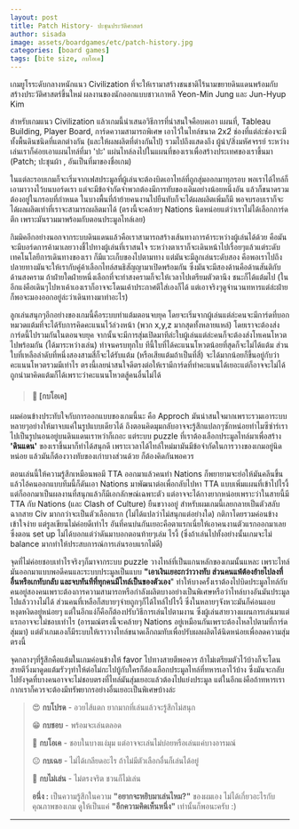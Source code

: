 ```yaml
---
layout: post
title: Patch History- ปะชุนประวัติศาสตร์
author: sisada
image: assets/boardgames/etc/patch-history.jpg
categories: [board games]
tags: [bite size, กบโอเค]
---
```

เกมยูโรระดับกลางหนักแนว Civilization ที่จะให้เรามาสร้างชนชาติไร้นามขยายดินแดนพร้อมกับสร้างประวัติศาสตร์ขึ้นใหม่ ผลงานของนักออกแบบชาวเกาหลี Yeon-Min Jung และ Jun-Hyup Kim

สำหรับเกมแนว Civilization แล้วเกมนี้นำเสนอวิธีการที่น่าสนใจคือบดเอา แผนที่, Tableau Building, Player Board, การ์ดความสามารถพิเศษ เอาไว้ในไทล์ขนาด 2x2่ ช่องที่แต่ล่ะช่องจะมีทั้งพื้นดินชนิดที่แตกต่างกัน (และให้ผลผลิตที่ต่างกันไป) รวมไปถึงแสดงถึง ผู้นำ/สิ่งมหัศจรรย์ ระหว่างเล่นเราก็ค่อยเอาแผนไทล์ที่มา 'ปะ' แผ่นไทล์ลงไปในแผนที่ของเราเพื่อสร้างประเทศของเราขึ้นมา (Patch; ปะชุนผ้า , อันเป็นที่มาของชื่อเกม)

ในแต่ละรอบเกมก็จะเริ่มจากเฟสประมูลที่ผู้เล่นจะต้องบิดเอาไทล์ที่ถูกสุ่มออกมาทุกรอบ พอเราได้ไทล์ก็เอามาวางไว้บนบอร์ดเรา แต่จะมีข้อจำกัดจำพวกต้องมีการทับของเดิมอย่างน้อยหนึ่งอัน แล้วก็ขนาดรวมต้องอยู่ในกรอบที่กำหนด ในบางพื้นที่ถ้าย้ายคนงานไปยืนทับก็จะได้ผลผลิตเพิ่มก็มี พอจบรอบเราก็จะได้ผลผลิตเท่าที่เราจะสามารถผลิตมาได้ (ตรงนี้จะคล้ายๆ Nations นิดหน่อยแต่ว่าเราไม่ได้เลือกการ์ดตึก เพราะมันรวมมาพร้อมกับตอนประมูลไทล์เลย)

กิมมิคอีกอย่างนอกจากระบบดินแดนแล้วคือเราสามารถสร้างเส้นทางการค้าระหว่างผู้เล่นได้ด้วย คือมันจะมีบอร์ดการค้ามาเลยวางชี้ไปทางผู้เล่นที่เราสนใจ ระหว่างตาเราก็จะเดินหน้าไปเรื่อยๆแล้วแต่ระดับเทคโนโลยีการเดินทางของเรา ก็มีแวะเก็บของไปตามทาง แต่มันจะมีลูกเล่นระดับสอง คือพอเราไปถึงปลายทางมันจะให้เรากับคู่ค้าเลือกไทล์สนธิสัญญามาเปิดพร้อมกัน ซึ่งมันจะมีสองด้านคือด้านสันติกับด้านสงคราม ถ้าฝ่ายใดฝ่ายหนึ่งเลือกที่จะทำสงครามก็จะให้เวลาไปเตรียมตัวตานึง ชนะก็ได้แต้มไป (ในอีกแง่คือเดินๆไปหาเค้าเองเราก็อาจจะโดนเค้าประกาศตีใส่เองก็ได้ แต่เอาจริงๆดูจำนวนทหารแต่ล่ะฝ่ายก็พอจะมองออกอยู่ล่ะว่าเดินทางมาทำอะไร)

ลูกเล่นสนุกๆอีกอย่างของเกมนี้คือระบบทำแต้มตอนจบยุค โดยจะเริ่มจากผู้เล่นแต่ล่ะคนจะมีการ์ดที่บอกหมวดแต้มที่จะได้รับการคิดคะแนนไว้ล่วงหน้า (พวก x,y,z มากสุดทั้งหลายแหล่) โดยเราจะต้องส่งการ์ดนี้ไปรวมกันในตอนจบยุค จากนั้นจะมีการสุ่มเปิดมาทีล่ะใบผู้เล่นแต่ล่ะคนก็จะต้องส่งโทเคนโหวตไปพร้อมกัน (ได้มาระหว่างเล่น) ทำจนครบทุกใบ ทีนี้ใบที่ได้คะแนนโหวตน้อยที่สุดก็จะไม่ได้แต้ม ส่วนใบที่เหลือลำดับที่หนึ่งสองสามสี่ก็จะได้รับแต้ม (หรือเสียแต้มถ้าเป็นที่สี่) จะได้มากน้อยก็ขึ้นอยู่กับว่าคะแนนโหวตรวมมีเท่าไร ตรงนี้เลยน่าสนใจดีตรงต่อให้เรามีการ์ดที่ทำคะแนนได้เยอะแต่ก็อาจจะไม่ได้ถูกนำมาคิดแต้มก็ได้เพราะว่าคะแนนโหวตสู้คนอื่นไม่ได้

 
> #### 🐸 [กบโอเค]



ผมค่อนข้างประทับใจกับการออกแบบของเกมนี้นะ คือ Approch มันน่าสนใจมากเพราะรวมเอาระบบหลายๆอย่างให้มาจบแค่ในรูปแบบเดียวได้ ถึงตอนคิดมุมกลับอาจจะรู้สึกแปลกๆซักหน่อยทำไมซีซ่าร์เราไปเป็นรูปนอนอยู่บนดินแดนเราหว่าก็เถอะ แต่ระบบ puzzle ที่เราต้องเลือกประมูลไทล์มาเพื่อสร้าง **'ดินแดน'** ของเราขึ้นมาก็ทำได้สนุกดี เพราะเวลาได้ไทล์ใหม่มามันมีข้อจำกัดในการวางของเกมอยู่นิดหน่อย แล้วมันก็ต้องวางทับของเก่าบางส่วนด้วย ก็ต้องคิดกันพอควร

ตอนเล่นนี้ให้ความรู้สึกเหมือนพอมี TTA ออกมาแล้วคนทำ Nations ก็พยายามจะย่อให้มันคลีนขึ้น แล้วไอ้คนออกแบบทีมนี้ก็ดันเอา Nations มาพัฒนาต่อเพื่อกลับไปหา TTA แบบเพิ่มแผนที่เข้าไปไรงี้ แต่ก็ออกมาเป็นผลงานที่สนุกแล้วก็มีเอกลักษณ์เฉพาะตัว แต่อาจจะได้กางยากหน่อยเพราะว่าในสายนี้มี TTA กับ Nations (และ Clash of Culture) ยืนขวางอยู่ สำหรับผมเกมนี้เลยกลายเป็นตัวสลับฉากสาย Civ มากกว่าจะเป็นตัวเลือกแรก (ไม่ได้แปลว่าไม่สนุกแต่อย่างใด) กติกาโดยรวมค่อนข้างเข้าใจง่าย แต่รูลเขียนไม่ค่อยดีเท่าไร อันที่คนบ่นกันเยอะคือตาแรกเนี่ยให้เอาคนงานตัวแรกออกมาเลย ซึ่งตอน set up ไม่ได้บอกแต่ว่าดันมาบอกตอนท้ายๆเล่ม ไรงี้ (ซึ่งถ้าเล่นไปทั้งอย่างนั้นเกมจะไม่ balance มากทำให้ประสบการณ์การเล่นรอบแรกไม่ดี)


จุดที่ไม่ค่อยชอบเท่าไรจริงๆก็มาจากระบบ puzzle วางไทล์ที่เป็นแกนหลักของเกมนั้นแหละ เพราะไทล์มันออกมาแบบพอดีคนและระบบประมูลเป็นแบบ **"เอาเงินเยอะกว่าวางทับ ส่วนคนแพ้ต้องย้ายไปลงที่อื่นหรือเกทับกลับ และจบทันทีที่ทุกคนมีไทล์เป็นของตัวเอง**" ทำให้บางครั้งเราต้องไปบิดประมูลไทล์กับคนอยู่สองคนเพราะต้องการความสามารถหรือกำลังผลิตบางอย่างเป็นพิเศษหรือว่าไทล์บางอันมันประมูลไปแล้ววางไม่ได้ ส่วนคนที่เหลือก็สบายๆจ่ายถูกๆก็ได้ไทล์ไปไรงี้ ซึ่งในหลายๆจังหวะมันก็ค่อนแอบหงุดหงิดอยู่หน่อยๆ แต่ในอีกแง่ก็คือก็ต้องปรับวิธีการเล่นไปตามงาน ซึ่งผู้เล่นสายวางแผนการเล่นมาแต่แรกอาจจะไม่ชอบเท่าไร (อารมณ์ตรงนี้จะคล้ายๆ Nations อยู่เหมือนกันเพราะต้องไหลไปตามที่การ์ดสุ่มมา) แต่ตัวเกมเองก็มีระบบให้เราวางไทล์ขนาดเล็กถมทับเพื่อปรับผลผลิตได้นิดหน่อยเพื่อลดความสุ่มตรงนี้

จุดกลางๆที่รู้สึกคือแต้มในเกมค่อนข้างให้ favor ไปทางสายตีพอควร ถ้าไม่เตรียมตัวไว้บ้างก็จะโดนสายตีวิ่งมาดูดแต้มรัวๆทำให้ต่อไม่กะไปบู้กับใครก็ต้องเลือกประมูลไทล์ที่ทหารเอาไว้บ้าง ซึ่งมันจะกลับไปยังจุดที่บางคนอาจจะไม่ชอบตรงที่ไทล์มันสุ่มเยอะแล้วต้องไปแย่งประมูล แต่ในอีกแง่คือถ้าทหารเรากากเราก็ควรจะต้องมีทรัพยากรอย่างอื่นเยอะเป็นพิเศษบ้างล่ะ

> 😍 **กบโปรด** - อวยไส้แตก ยากมากที่เล่นแล้วจะรู้สึกไม่สนุก
> 
> 😁 **กบชอบ** - พร้อมจะเล่นตลอด
> 
> 🙂 **กบโอเค** - ชอบในบางแง่มุม แต่อาจจะเล่นไม่บ่อยหรือเล่นแค่บางอารมณ์
> 
> 😐 **กบเฉย** - ไม่ได้เกลียดอะไร ถ้าไม่มีตัวเลือกอื่นก็เล่นได้อยู่
> 
> 🖕 **กบไม่เล่น** - ไม่ตรงจริต ชวนก็ไม่เล่น
> 
> **อนึ่ง :** เป็นความรู้สึกในความ **"อยากจะหยิบมาเล่นไหม?"** ของผมเอง ไม่ได้เกี่ยวอะไรกับคุณภาพของเกม ดูให้เป็นแค่ **"อีกความคิดเห็นหนึ่ง"** เท่านั้นก็พอนะครับ :)




---


 